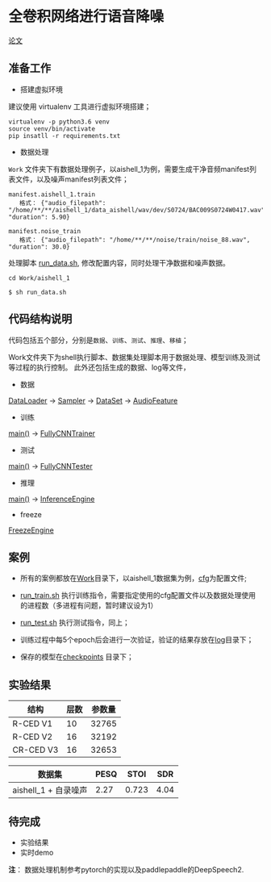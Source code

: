# 全卷积网络进行语音降噪

[论文](https://arxiv.org/pdf/1609.07132.pdf)

## 准备工作

- 搭建虚拟环境

建议使用 virtualenv 工具进行虚拟环境搭建；

```shell script
virtualenv -p python3.6 venv
source venv/bin/activate
pip insatll -r requirements.txt
```

- 数据处理

`Work` 文件夹下有数据处理例子，以aishell_1为例，需要生成干净音频manifest列表文件，以及噪声manifest列表文件；

```
manifest.aishell_1.train
   格式： {"audio_filepath": "/home/**/**/aishell_1/data_aishell/wav/dev/S0724/BAC009S0724W0417.wav", "duration": 5.90}

manifest.noise_train
   格式： {"audio_filepath": "/home/**/**/noise/train/noise_88.wav", "duration": 30.0}
```

处理脚本 [run_data.sh](Work/aishell_1/run_data.sh), 修改配置内容，同时处理干净数据和噪声数据。

```shell script
cd Work/aishell_1

$ sh run_data.sh
```

## 代码结构说明

代码包括五个部分，分别是`数据`、`训练`、`测试`、`推理`、`移植`；

Work文件夹下为shell执行脚本、数据集处理脚本用于数据处理、模型训练及测试等过程的执行控制。
此外还包括生成的数据、log等文件，

- 数据

[DataLoader](data_utils/data_loader.py) -> [Sampler](data_utils/data_loader.py) 
-> [DataSet](data_utils/data_loader.py) -> [AudioFeature](data_utils/audio_feature.py)

- 训练

[main()](train.py) -> [FullyCNNTrainer](model_utils/trainer.py)


- 测试

[main()](test.py) -> [FullyCNNTester](model_utils/tester.py)

- 推理

[main()](infer.py) -> [InferenceEngine](infer.py)

- freeze

[FreezeEngine](freeze.py)


## 案例

- 所有的案例都放在[Work](Work/)目录下，以aishell_1数据集为例，[cfg](Work/aishell_1/cfg)为配置文件;

- [run_train.sh](Work/aishell_1/run_train.sh) 执行训练指令，需要指定使用的cfg配置文件以及数据处理使用的进程数（多进程有问题，暂时建议设为1）

- [run_test.sh](Work/aishell_1/run_test.sh) 执行测试指令，同上；

- 训练过程中每5个epoch后会进行一次验证，验证的结果存放在[log](checkpoints/aishell_1/log)目录下；

- 保存的模型在[checkpoints](checkpoints/) 目录下；

## 实验结果

|结构|层数|参数量|
|---|---|---|
|R-CED V1|10|32765|
|R-CED V2|16|32192|
|CR-CED V3|16|32653|


|数据集|PESQ|STOI|SDR|
|---|---|---|---|
|aishell_1 + 自录噪声|2.27|0.723|4.04|


## 待完成

- 实验结果
- 实时demo


**注**： 数据处理机制参考pytorch的实现以及paddlepaddle的DeepSpeech2.
